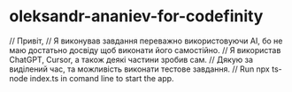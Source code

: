 # oleksandr-ananiev-for-codefinity

// Привіт, 
// Я виконував завдання переважно використовуючи AI, бо не маю достатьно досвіду щоб виконати його самостійно.
// Я використав ChatGPT, Cursor, а також деякі частини зробив сам.
// Дякую за виділений час, та можливість виконати тестове завдання.
// Run npx ts-node index.ts in comand line to start the app.